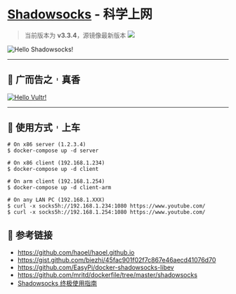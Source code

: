 # [Shadowsocks](https://github.com/shadowsocks/shadowsocks-libev) - 科学上网

> 当前版本为 **v3.3.4**，源镜像最新版本 [![](https://flat.badgen.net/github/tag/EasyPi/docker-shadowsocks-libev?icon=github&label=EasyPi/docker-shadowsocks-libev)](https://github.com/EasyPi/docker-shadowsocks-libev)

![Hello Shadowsocks!](https://i.loli.net/2020/08/22/Z3f7rcFdXtyMO1B.png)

---

## 🚀️ 广而告之︲真香

[![Hello Vultr!](https://www.vultr.com/media/banners/banner_728x90.png)](https://www.vultr.com/?ref=7305362)

---

## 🛫 使用方式︲上车

```console
# On x86 server (1.2.3.4)
$ docker-compose up -d server

# On x86 client (192.168.1.234)
$ docker-compose up -d client

# On arm client (192.168.1.254)
$ docker-compose up -d client-arm

# On any LAN PC (192.168.1.XXX)
$ curl -x socks5h://192.168.1.234:1080 https://www.youtube.com/
$ curl -x socks5h://192.168.1.254:1080 https://www.youtube.com/
```

## 🔗️ 参考链接

- https://github.com/haoel/haoel.github.io
- https://gist.github.com/biezhi/45fac901f02f7c867e46aecd41076d70
- https://github.com/EasyPi/docker-shadowsocks-libev
- https://github.com/mritd/dockerfile/tree/master/shadowsocks
- [Shadowsocks 终极使用指南](https://shadowsockshelp.github.io/Shadowsocks/)
